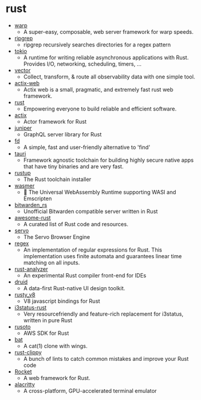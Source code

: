 # rust
- [warp](https://github.com/seanmonstar/warp)
  - A super-easy, composable, web server framework for warp speeds.
- [ripgrep](https://github.com/BurntSushi/ripgrep)
  - ripgrep recursively searches directories for a regex pattern
- [tokio](https://github.com/tokio-rs/tokio)
  - A runtime for writing reliable asynchronous applications with Rust. Provides I/O, networking, scheduling, timers, ...
- [vector](https://github.com/timberio/vector)
  - Collect, transform, & route all observability data with one simple tool.
- [actix-web](https://github.com/actix/actix-web)
  - Actix web is a small, pragmatic, and extremely fast rust web framework.
- [rust](https://github.com/rust-lang/rust)
  - Empowering everyone to build reliable and efficient software.
- [actix](https://github.com/actix/actix)
  - Actor framework for Rust
- [juniper](https://github.com/graphql-rust/juniper)
  - GraphQL server library for Rust
- [fd](https://github.com/sharkdp/fd)
  - A simple, fast and user-friendly alternative to 'find'
- [tauri](https://github.com/tauri-apps/tauri)
  - Framework agnostic toolchain for building highly secure native apps that have tiny binaries and are very fast.
- [rustup](https://github.com/rust-lang/rustup)
  - The Rust toolchain installer
- [wasmer](https://github.com/wasmerio/wasmer)
  - 🚀 The Universal WebAssembly Runtime supporting WASI and Emscripten
- [bitwarden_rs](https://github.com/dani-garcia/bitwarden_rs)
  - Unofficial Bitwarden compatible server written in Rust
- [awesome-rust](https://github.com/rust-unofficial/awesome-rust)
  - A curated list of Rust code and resources.
- [servo](https://github.com/servo/servo)
  - The Servo Browser Engine
- [regex](https://github.com/rust-lang/regex)
  - An implementation of regular expressions for Rust. This implementation uses finite automata and guarantees linear time matching on all inputs.
- [rust-analyzer](https://github.com/rust-analyzer/rust-analyzer)
  - An experimental Rust compiler front-end for IDEs
- [druid](https://github.com/xi-editor/druid)
  - A data-first Rust-native UI design toolkit.
- [rusty_v8](https://github.com/denoland/rusty_v8)
  - V8 javascript bindings for Rust
- [i3status-rust](https://github.com/greshake/i3status-rust)
  - Very resourcefriendly and feature-rich replacement for i3status, written in pure Rust
- [rusoto](https://github.com/rusoto/rusoto)
  - AWS SDK for Rust
- [bat](https://github.com/sharkdp/bat)
  - A cat(1) clone with wings.
- [rust-clippy](https://github.com/rust-lang/rust-clippy)
  - A bunch of lints to catch common mistakes and improve your Rust code
- [Rocket](https://github.com/SergioBenitez/Rocket)
  - A web framework for Rust.
- [alacritty](https://github.com/alacritty/alacritty)
  - A cross-platform, GPU-accelerated terminal emulator
